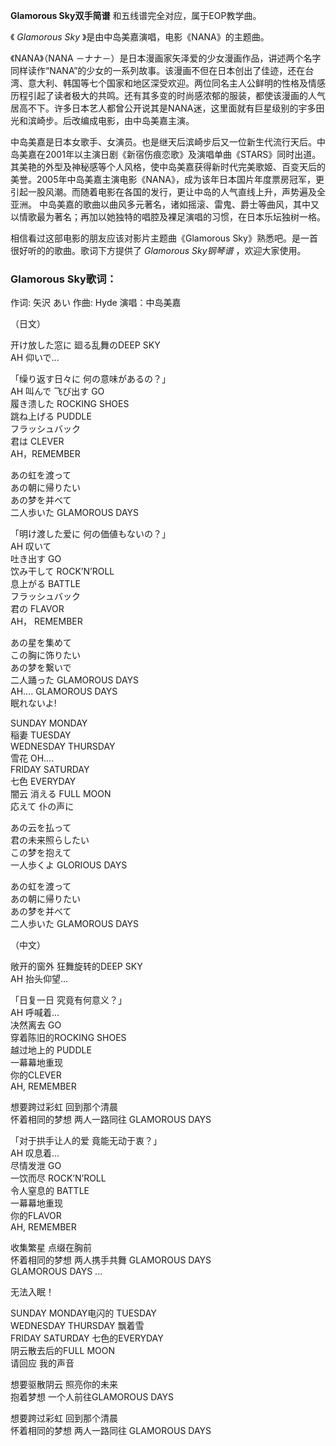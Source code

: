 

**Glamorous Sky双手简谱** 和五线谱完全对应，属于EOP教学曲。  
  
《 _Glamorous Sky_ 》是由中岛美嘉演唱，电影《NANA》的主题曲。  
  
《NANA》（NANA
－ナナ－）是日本漫画家矢泽爱的少女漫画作品，讲述两个名字同样读作“NANA”的少女的一系列故事。该漫画不但在日本创出了佳迹，还在台湾、意大利、韩国等七个国家和地区深受欢迎。两位同名主人公鲜明的性格及情感历程引起了读者极大的共鸣。还有其多变的时尚感浓郁的服装，都使该漫画的人气居高不下。许多日本艺人都曾公开说其是NANA迷，这里面就有巨星级别的宇多田光和滨崎步。后改编成电影，由中岛美嘉主演。  
  
中岛美嘉是日本女歌手、女演员。也是继天后滨崎步后又一位新生代流行天后。中岛美嘉在2001年以主演日剧《新宿伤痕恋歌》及演唱单曲《STARS》同时出道。其美艳的外型及神秘感等个人风格，使中岛美嘉获得新时代完美歌姬、百变天后的美誉。2005年中岛美嘉主演电影《NANA》，成为该年日本国片年度票房冠军，更引起一股风潮。而随着电影在各国的发行，更让中岛的人气直线上升，声势遍及全亚洲。
中岛美嘉的歌曲以曲风多元著名，诸如摇滚、雷鬼、爵士等曲风，其中又以情歌最为著名；再加以她独特的唱腔及裸足演唱的习惯，在日本乐坛独树一格。  
  
相信看过这部电影的朋友应该对影片主题曲《Glamorous Sky》熟悉吧。是一首很好听的的歌曲。歌词下方提供了 _Glamorous Sky钢琴谱_
，欢迎大家使用。

### Glamorous Sky歌词：

作词: 矢沢 あい 作曲: Hyde 演唱：中岛美嘉

  
（日文）

开け放した窓に 廻る乱舞のDEEP SKY  
AH 仰いで...

「缲り返す日々に 何の意味があるの？」  
AH 叫んで 飞び出す GO  
履き溃した ROCKING SHOES  
跳ね上げる PUDDLE  
フラッシュバック  
君は CLEVER  
AH，REMEMBER

あの虹を渡って  
あの朝に帰りたい  
あの梦を并べて  
二人歩いた GLAMOROUS DAYS

「明け渡した爱に 何の価値もないの？」  
AH 叹いて  
吐き出す GO  
饮み干して ROCK’N’ROLL  
息上がる BATTLE  
フラッシュバック  
君の FLAVOR  
AH， REMEMBER

あの星を集めて  
この胸に饰りたい  
あの梦を繋いで  
二人踊った GLAMOROUS DAYS  
AH.... GLAMOROUS DAYS  
眠れないよ!

SUNDAY MONDAY  
稲妻 TUESDAY  
WEDNESDAY THURSDAY  
雪花 OH....  
FRIDAY SATURDAY  
七色 EVERYDAY  
闇云 消える FULL MOON  
応えて 仆の声に

あの云を払って  
君の未来照らしたい  
この梦を抱えて  
一人歩くよ GLORIOUS DAYS

あの虹を渡って  
あの朝に帰りたい  
あの梦を并べて  
二人歩いた GLAMOROUS DAYS

  
（中文）

敞开的窗外 狂舞旋转的DEEP SKY  
AH 抬头仰望...

「日复一日 究竟有何意义？」  
AH 呼喊着...  
决然离去 GO  
穿着陈旧的ROCKING SHOES  
越过地上的 PUDDLE  
一幕幕地重现  
你的CLEVER  
AH, REMEMBER

想要跨过彩虹 回到那个清晨  
怀着相同的梦想 两人一路同往 GLAMOROUS DAYS

「对于拱手让人的爱 竟能无动于衷？」  
AH 叹息着...  
尽情发泄 GO  
一饮而尽 ROCK’N’ROLL  
令人窒息的 BATTLE  
一幕幕地重现  
你的FLAVOR  
AH, REMEMBER

收集繁星 点缀在胸前  
怀着相同的梦想 两人携手共舞 GLAMOROUS DAYS  
GLAMOROUS DAYS ...

无法入眠！

SUNDAY MONDAY电闪的 TUESDAY  
WEDNESDAY THURSDAY 飘着雪  
FRIDAY SATURDAY 七色的EVERYDAY  
阴云散去后的FULL MOON  
请回应 我的声音

想要驱散阴云 照亮你的未来  
抱着梦想 一个人前往GLAMOROUS DAYS

想要跨过彩虹 回到那个清晨  
怀着相同的梦想 两人一路同往 GLAMOROUS DAYS

